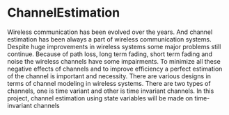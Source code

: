 ChannelEstimation
=================
Wireless communication has been evolved over the years. And channel estimation has been always a part of wireless communication systems. Despite huge improvements in wireless systems some major problems still continue. Because of path loss, long term fading, short term fading and noise the wireless channels have some impairments. To minimize all these negative effects of channels and to improve efficiency a perfect estimation of the channel is important and necessity. There are various designs in terms of channel modeling in wireless systems. There are two types of channels, one is time variant and other is time invariant channels.  In this project, channel estimation using state variables will be made on time-invariant channels
